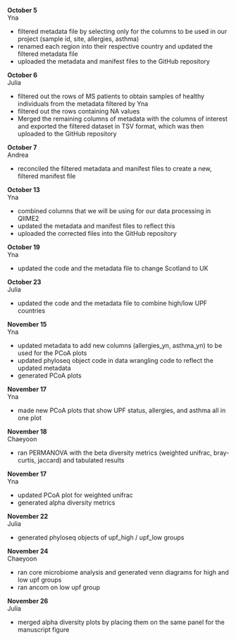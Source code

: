 **October 5** <br>
Yna <br>
- filtered metadata file by selecting only for the columns to be used in our project (sample id, site, allergies, asthma)
- renamed each region into their respective country and updated the filtered metadata file
- uploaded the metadata and manifest files to the GitHub repository

**October 6** <br>
Julia <br>
- filtered out the rows of MS patients to obtain samples of healthy individuals from the metadata filtered by Yna
- filtered out the rows containing NA values
- Merged the remaining columns of metadata with the columns of interest and exported the filtered dataset in TSV format, which was then uploaded to the GitHub repository

**October 7** <br>
Andrea <br>
- reconciled the filtered metadata and manifest files to create a new, filtered manifest file

**October 13** <br>
Yna <br>
- combined columns that we will be using for our data processing in QIIME2
- updated the metadata and manifest files to reflect this
- uploaded the corrected files into the GitHub repository

**October 19** <br>
Yna <br>
- updated the code and the metadata file to change Scotland to UK

**October 23** <br>
Julia <br>
- updated the code and the metadata file to combine high/low UPF countries

**November 15** <br>
Yna <br>
- updated metadata to add new columns (allergies_yn, asthma_yn) to be used for the PCoA plots
- updated phyloseq object code in data wrangling code to reflect the updated metadata
- generated PCoA plots

**November 17** <br>
Yna <br>
- made new PCoA plots that show UPF status, allergies, and asthma all in one plot

**November 18** <br>
Chaeyoon <br>
- ran PERMANOVA with the beta diversity metrics (weighted unifrac, bray-curtis, jaccard) and tabulated results

**November 17** <br>
Yna <br>
- updated PCoA plot for weighted unifrac
- generated alpha diversity metrics

**November 22** <br>
Julia <br>
- generated phyloseq objects of upf_high / upf_low groups

**November 24** <br>
Chaeyoon <br>
- ran core microbiome analysis and generated venn diagrams for high and low upf groups
- ran ancom on low upf group

**November 26** <br>
Julia <br>
- merged alpha diversity plots by placing them on the same panel for the manuscript figure
